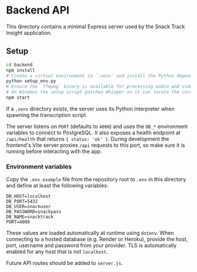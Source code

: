 # Backend API

This directory contains a minimal Express server used by the Snack Track Insight application.

## Setup

```sh
cd backend
npm install
# Create a virtual environment in `.venv` and install the Python dependencies
python setup_env.py
# Ensure the `ffmpeg` binary is available for processing audio and video inputs.
# On Windows the setup script patches Whisper so it can locate the correct C runtime.
npm start
```

If a `.venv` directory exists, the server uses its Python interpreter when spawning the transcription script.

The server listens on `PORT` (defaults to `4000`) and uses the `DB_*` environment variables to connect to PostgreSQL. It also exposes a health endpoint at `/api/health` that returns `{ status: 'ok' }`.
During development the frontend's Vite server proxies `/api` requests to this port, so make sure it is running before interacting with the app.

### Environment variables

Copy the `.env.example` file from the repository root to `.env` in this directory and define at least the following variables:

```env
DB_HOST=localhost
DB_PORT=5432
DB_USER=snackuser
DB_PASSWORD=snackpass
DB_NAME=snacktrack
PORT=4000
```

These values are loaded automatically at runtime using `dotenv`.
When connecting to a hosted database (e.g. Render or Heroku), provide the host, port, username and password from your provider. TLS is automatically enabled for any host that is not `localhost`.

Future API routes should be added to `server.js`.

